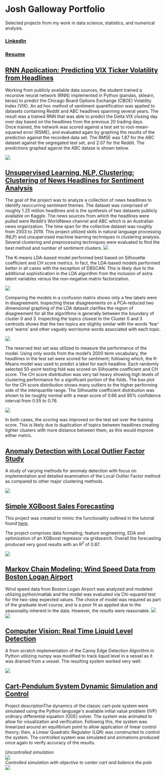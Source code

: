 # Josh Galloway Portfolio
Selected projects from my work in data science, statistics, and numerical analysis.

### [LinkedIn](https://www.linkedin.com/in/josh-galloway/)
### [Resume](https://github.com/jgalloway42/JoshG_Portfolio/blob/main/Josh%20Galloway%20Resume_July2021r1.pdf)


## [RNN Application: Predicting VIX Ticker Volatility from Headlines](https://github.com/jgalloway42/MS-Applied-Mathematics-Projects/blob/master/Math_7243_Machine_Learning_Final_Project_r3.pdf)

Working from publicly available data sources, the student trained a recursive neural network (RNN) implemented in Python (pandas, sklearn, keras) to predict the Chicago Board Options Exchange (CBOE) Volatility Index (VIX). An ad hoc method of sentiment quantification was applied to datasets containing Reddit and ABC headlines spanning several years. The result was a trained RNN that was able to predict the Delta VIX closing day over day based on the headlines from the previous 20 trading days.
<br>
Once  trained,  the  network  was  scored  against  a  test  set  to  root-mean-squared  error (RSME),  and  evaluated  again  by  graphing  the  results  of  the  prediction  against  the recorded  data  set.   The  RMSE  was  1.87  for  the  ABC  dataset  against  the  segregated test set, and 2.07 for the Reddit.  The predictions graphed against the ABC datase is shown below.

![](/images/VIX_Prediction_ABC_Headlines_Results.png)

## [Unsupervised Learning, NLP, Clustering: Clustering of News Headlines for Sentiment Analysis](https://github.com/jgalloway42/MS-Applied-Mathematics-Projects/blob/master/DS%205230%20Unsupervised%20ML/Galloway-DS5230-Final%20Project%20Report.pdf)
The goal of the project was to analyze a collection of news headlines to identify reoccurring sentiment themes. The dataset was comprised of roughly 1.25 million headlines and is the synthesis of two datasets publicly available on Kaggle. The news sources from which the headlines were pulled were Reddit’s WorldNews channel and ABC which is an Australian news organization. The time span for the collective dataset was roughly from 2003 to 2019. This project utilized skills in natural language processing (NLP) and unsupervised machine learning techniques in clustering analysis.  Several clustering and preprocessing techniques were evaluated to find the best method and number of sentiment clusters.
![](/images/UML_TF_TFIDF_Wordcloud.png)

The K-means LDA-based model performed best based on Silhouette coefficient and CH score metrics.  In fact, the LDA-based models performed better in all cases with the exception of DBSCAN.  This is likely due to the additional sophistication in the LDA algorithm from the inclusion of extra latent variables versus the non-negative matrix factorization.

![](/images/UML_KMeans_LDA_3d_views.png)

Comparing the models in a confusion matrix shows only a few labels were in disagreement. Inspecting these disagreements on a PCA-reduced two dimensional graphing of the LDA dataset clarifies the region of disagreement for all the algorithms is generally between the boundary of cluster 0 and 3.  Inspecting the topics closest to the Cluster 0 and 3 centroids shows that the two topics are slightly similar with the words ‘fear’ and ‘warns’ and other vaguely worrisome words associated with each topic.

![](/images/UML_confusion_matrtix.png)

The reserved test set was utilized to measure the performance of the model. Using only words from the model’s 2000 term vocabulary, the headlines in the test set were scored for sentiment; following which, the K-Means model was used to predict a label for each headline. Each randomly selected 50-point testing fold was scored on Silhouette coefficient and CH score.  The CH score distribution was very tail heavy showing high levels of clustering performance for a significant portion of the folds.  The box plot for the CH score distribution shows many outliers to the higher performing side of the interquartile range.  The Silhouette coefficient distribution was shown to be roughly normal with a mean score of 0.66 and 95% confidence interval from 0.55 to 0.76.

![](/images/UML_CI_Bootstrapping_Results.png)

In both cases, the scoring was improved on the test set over the training score. This is likely due to duplication of topics between headlines creating tighter clusters with more distance between them, as this would improve either metric.

## [Anomaly Detection with Local Outlier Factor Study](https://github.com/jgalloway42/MS-Applied-Mathematics-Projects/blob/master/DS%205230%20Unsupervised%20ML/14_Module%20Final%20Exam/presentation/Galloway-DS5230-Final%20Exam-Local%20Outlier%20Factor.pdf)

A study of varying methods for anomaly detection with focus on implementation and detailed examination of the Local Outlier Factor method as compared to other major clustering methods.

![](/images/LOF_vs_Others.png)

## [Simple XGBoost Sales Forecasting](https://github.com/jgalloway42/xgboost_sales_forecast/tree/main)

This project was created to mimic the functionality outlined in the tutorial found [here](https://medium.com/@oemer.aslantas/a-real-world-example-of-predicting-sales-volume-using-xgboost-with-gridsearch-on-a-jupyternotebook-c6587506128d).

The project comprises data formating, feature engineering, EDA and optimization of an XGBoost regressor via gridsearch.  Overall the forecasting produced very good results with an R<sup>2</sup> of 0.87.

![](/images/Prediction_Results_Close_Up.png)


## [Markov Chain Modeling: Wind Speed Data from Boston Logan Airport](https://github.com/jgalloway42/MS-Applied-Mathematics-Projects/blob/master/MATH%207241%20Probability%20Models/Math_7241_Markov_Chain_Project.pdf)
Wind speed data from Boston Logan Airport was analyzed and modeled utilizing python/matlab and the model was evaluated via Chi-squared test for the two-step expected values. The choice of model was required as part of the graduate level course, and is a poor fit as applied due to the seasonality inherent in the data. However, the results were reasonable.
![](/images/BWSnetworkGraph.png)
![](/images/BWStwo_step_frequencies.png)

## [Computer Vision: Real Time Liquid Level Detection](https://github.com/jgalloway42/MS-Applied-Mathematics-Projects/blob/master/GallowayMath7203MiniProject01_Notebook.pdf)

A from scratch implementation of the Canny Edge Detection Algorithm in Python utilizing numpy was modified to track liquid level in a vessel as it was drained from a vessel.  The resulting system worked very well.

![](/images/realTimeTracking.png)

## [Cart-Pendulum System Dynamic Simulation and Control](https://github.com/jgalloway42/MS-Applied-Mathematics-Projects/blob/master/Math_7203_Mini_Project_II_Cart_Pole_ODE_Simulation.pdf)

Project descriptionThe dynamics of the classic cart-pole system were simulated using the Python language's available initial value problem (IVP) ordinary differential equation (ODE) solver. The system was animated to allow for visualization and verification. Following this, the system was linearized around an equilibrium point to allow application of linear control theory; then, a Linear Quadratic Regulator (LQR) was constructed to control the system. The controlled system was simulated and animations produced once again to verify accuracy of the results.

*Uncontrolled simulation*
<br>
![](/images/CartpoleSimNoForcePendOffCenter.gif)
<br>
*Controlled simulation with objective to center cart and balance the pole*
<br>
![](/images/CartpoleSimOptimalControl_objective_cart_x_to_0.gif)
